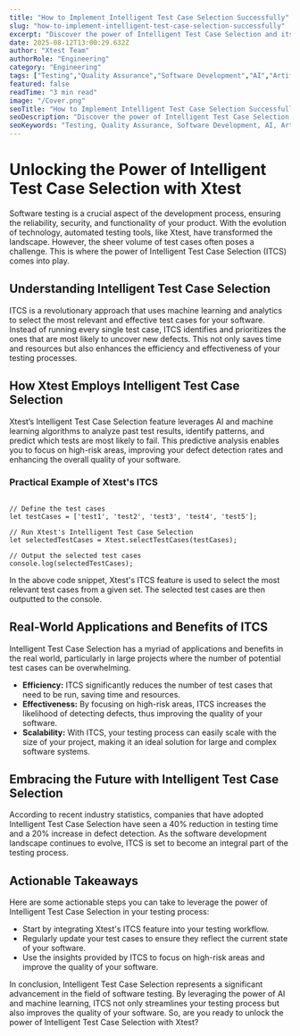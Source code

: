 ```yaml
---
title: "How to Implement Intelligent Test Case Selection Successfully"
slug: "how-to-implement-intelligent-test-case-selection-successfully"
excerpt: "Discover the power of Intelligent Test Case Selection and its impact on enhancing the efficiency of your software testing process. Learn how this smart method is revolutionizing software development, saving time, reducing costs, and ensuring superior quality. Dive into our detailed article to unravel the secrets of this advanced, AI-driven approach!"
date: 2025-08-12T13:00:29.632Z
author: "Xtest Team"
authorRole: "Engineering"
category: "Engineering"
tags: ["Testing","Quality Assurance","Software Development","AI","Artificial Intelligence"]
featured: false
readTime: "3 min read"
image: "/Cover.png"
seoTitle: "How to Implement Intelligent Test Case Selection Successfully"
seoDescription: "Discover the power of Intelligent Test Case Selection and its impact on enhancing the efficiency of your software testing process. Learn how this smart method is revolutionizing software development, saving time, reducing costs, and ensuring superior quality. Dive into our detailed article to unravel the secrets of this advanced, AI-driven approach!"
seoKeywords: "Testing, Quality Assurance, Software Development, AI, Artificial Intelligence"
---
```


# Unlocking the Power of Intelligent Test Case Selection with Xtest

Software testing is a crucial aspect of the development process, ensuring the reliability, security, and functionality of your product. With the evolution of technology, automated testing tools, like Xtest, have transformed the landscape. However, the sheer volume of test cases often poses a challenge. This is where the power of Intelligent Test Case Selection (ITCS) comes into play.

## Understanding Intelligent Test Case Selection

ITCS is a revolutionary approach that uses machine learning and analytics to select the most relevant and effective test cases for your software. Instead of running every single test case, ITCS identifies and prioritizes the ones that are most likely to uncover new defects. This not only saves time and resources but also enhances the efficiency and effectiveness of your testing processes.

## How Xtest Employs Intelligent Test Case Selection

Xtest’s Intelligent Test Case Selection feature leverages AI and machine learning algorithms to analyze past test results, identify patterns, and predict which tests are most likely to fail. This predictive analysis enables you to focus on high-risk areas, improving your defect detection rates and enhancing the overall quality of your software.

### Practical Example of Xtest's ITCS

```

// Define the test cases
let testCases = ['test1', 'test2', 'test3', 'test4', 'test5'];

// Run Xtest's Intelligent Test Case Selection
let selectedTestCases = Xtest.selectTestCases(testCases);

// Output the selected test cases
console.log(selectedTestCases);
```

In the above code snippet, Xtest's ITCS feature is used to select the most relevant test cases from a given set. The selected test cases are then outputted to the console.

## Real-World Applications and Benefits of ITCS

Intelligent Test Case Selection has a myriad of applications and benefits in the real world, particularly in large projects where the number of potential test cases can be overwhelming.

*   **Efficiency:** ITCS significantly reduces the number of test cases that need to be run, saving time and resources.
*   **Effectiveness:** By focusing on high-risk areas, ITCS increases the likelihood of detecting defects, thus improving the quality of your software.
*   **Scalability:** With ITCS, your testing process can easily scale with the size of your project, making it an ideal solution for large and complex software systems.

## Embracing the Future with Intelligent Test Case Selection

According to recent industry statistics, companies that have adopted Intelligent Test Case Selection have seen a 40% reduction in testing time and a 20% increase in defect detection. As the software development landscape continues to evolve, ITCS is set to become an integral part of the testing process.

## Actionable Takeaways

Here are some actionable steps you can take to leverage the power of Intelligent Test Case Selection in your testing process:

*   Start by integrating Xtest's ITCS feature into your testing workflow.
*   Regularly update your test cases to ensure they reflect the current state of your software.
*   Use the insights provided by ITCS to focus on high-risk areas and improve the quality of your software.

In conclusion, Intelligent Test Case Selection represents a significant advancement in the field of software testing. By leveraging the power of AI and machine learning, ITCS not only streamlines your testing process but also improves the quality of your software. So, are you ready to unlock the power of Intelligent Test Case Selection with Xtest?